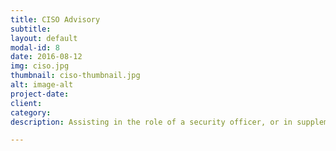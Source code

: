 ```yaml
---
title: CISO Advisory
subtitle:
layout: default
modal-id: 8
date: 2016-08-12
img: ciso.jpg
thumbnail: ciso-thumbnail.jpg
alt: image-alt
project-date:
client:
category:
description: Assisting in the role of a security officer, or in supplementing CISO teams, when a full time role is not required or additional efforts are needed.

---
```

